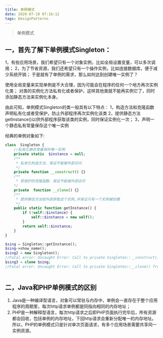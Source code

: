 ```yaml
---
title: 单例模式
date: 2020-07-10 07:16:12
tags: DesignPatterns
---
```


> 单例模式

<!-- more -->


## 一，首先了解下单例模式Singleton：
1，有些应用场景，我们希望只有一个对象实例，比如全局设置变量，可以多次调用；
2，为了节省资源，我们还希望只有一个操作实例，比如连接数据库，便于减少系统开销；
于是就有了单例的需求，那么如何达到创建唯一实例了？

 
使用全局变量来实现单例是不大合理，因为可能会在程序的任何一个地方再次实例化类；
对类的实例化方法私有化或者保护，这样其他类就不能再实例它了，同时添加静态方法来实例化本身。

由此可知，单例模式Singleton的类一般具有以下特点：
1，构造方法和克隆函数声明私有化或者受保护，防止外部程序再次实例化该类
2，提供静态方法getInstance()以供外部程序获取该类的实例，同时保证实例化一次；
3，声明一个静态私有常量保存这个唯一实例

 

经典的单例对象如下:

```php
class  Singleton {
    //私有化静态常量保存唯一实例
    private static  $instance = null;
    /**
     * 私有化构造方法，保证不能被外部访问
     */
    private function __construct() {} 
    /**
     * 受保护的克隆函数，保证不能被外部访问
    */
    private  function __clone() {}
    /**
     * 提供静态方法给外部获取这个实例,并保证只有一个实例被创建
     */
    public static function getInstance() {
        if (!self::$instance) {
            self::$instance = new self();
        }
        return self::$instance;
    }
}

$sing = Singleton::getInstance();
$sing->show_name();
$sing2 = new Singleton(); 
//Fatal error: Uncaught Error: Call to private Singleton::__construct() from invalid context in
$sing3 = clone $sing; 
//Fatal error: Uncaught Error: Call to private Singleton::__clone() from context
 
```

## 二，Java和PHP单例模式的区别
1. Java是一种编译型语言，对象可以常驻与内存中，单例会一直存在于整个应用程序的周期里，每次http请求单例都是同指向相同的内存地址；
2. PHP是一种解释型语言，每次http请求之后即PHP页面执行完毕后，所有资源都会回收，包括单例的内存地址，下回http请求会重新分配唯一的内存地址。
所以，PHP的单例模式只是针对单次页面请求，有多个应用场景需要共享同一实例资源。
